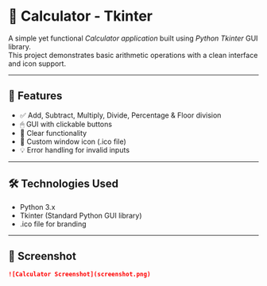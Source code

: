 # 🧮 Calculator - Tkinter

A simple yet functional *Calculator application* built using *Python Tkinter* GUI library.  
This project demonstrates basic arithmetic operations with a clean interface and icon support.

---

## 🚀 Features

- ✅ Add, Subtract, Multiply, Divide, Percentage & Floor division
- 🖱 GUI with clickable buttons
- 🔄 Clear functionality
- 🎨 Custom window icon (.ico file)
- 💡 Error handling for invalid inputs

---

## 🛠 Technologies Used

- Python 3.x
- Tkinter (Standard Python GUI library)
- .ico file for branding

---

## 📸 Screenshot

```markdown
![Calculator Screenshot](screenshot.png)
